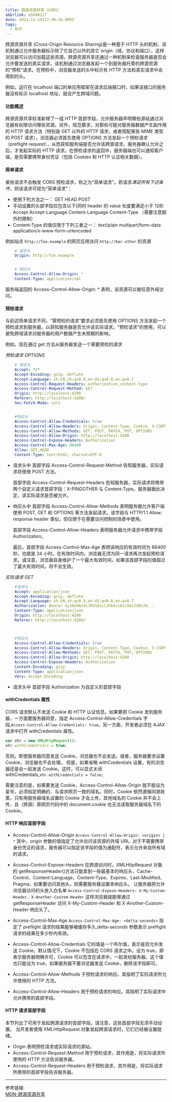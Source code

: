 ```yaml
---
title: 跨源资源共享（CORS）
abbrlink: a5698217
date: 2021-11-24T17:49:16.000Z
tags:
  - 杂识
---
```


跨源资源共享 (Cross-Origin Resource Sharing)是一种基于 HTTP 头的机制，该机制通过允许服务器标示除了它自己以外的其它 origin（域，协议和端口），这样浏览器可以访问加载这些资源。跨源资源共享还通过一种机制来检查服务器是否会允许要发送的真实请求，该机制通过浏览器发起一个到服务器托管的跨源资源的“预检”请求。在预检中，浏览器发送的头中标示有 HTTP 方法和真实请求中会用到的头。

<!-- more -->

例如，运行在 localhost 端口的单应用框架在请求后端接口时，如果该接口的服务器没有标示 localhost 地址，就会产生跨域问题。

#### 功能概述

跨源资源共享标准新增了一组 HTTP 首部字段，允许服务器声明哪些源站通过浏览器有权限访问哪些资源。另外，规范要求，对那些可能对服务器数据产生副作用的 HTTP 请求方法（特别是 GET 以外的 HTTP 请求，或者搭配某些 MIME 类型的 POST 请求），浏览器必须首先使用 OPTIONS 方法发起一个预检请求（preflight request），从而获知服务端是否允许该跨源请求。服务器确认允许之后，才发起实际的 HTTP 请求。在预检请求的返回中，服务器端也可以通知客户端，是否需要携带身份凭证（包括 Cookies 和 HTTP 认证相关数据）。

#### 简单请求

某些请求不会触发 CORS 预检请求，称之为“简单请求”。若请求*满足所有下述条件*，则该请求可视为“简单请求”：

- 使用下列方法之一：
  GET
  HEAD
  POST
- 手动设置的头部字段仅包含以下(同时 header 的 value 长度要满足小于 128)
  Accept
  Accept-Language
  Content-Language
  Content-Type （需要注意额外的限制）
- Content-Type 的值仅限于下列三者之一：
  text/plain
  multipart/form-data
  application/x-www-form-urlencoded

例如站点 `http://foo.example` 的网页应用访问 `http://bar.other` 的资源

```yaml
    # 请求头
    Origin: http://foo.example


    # 响应头
    Access-Control-Allow-Origin: *
    Content-Type: application/xml
```

服务端返回的 Access-Control-Allow-Origin: \* 表明，该资源可以被任意外域访问。

#### 预检请求

与前述简单请求不同，“需预检的请求”要求必须首先使用 OPTIONS 方法发起一个预检请求到服务器，以获知服务器是否允许该实际请求。“预检请求”的使用，可以避免跨域请求对服务器的用户数据产生未预期的影响。

例如，现在通过 get 方法从服务器发送一个需要预检的请求

_预检请求 OPTIONS_

```yaml
    # 请求头
    Accept: */*
    Accept-Encoding: gzip, deflate
    Accept-Language: zh-CN,zh;q=0.9,en-US;q=0.8,en;q=0.7
    Access-Control-Request-Headers: authorization,content-type
    Access-Control-Request-Method: GET
    Origin: http://localhost:4200
    Referer: http://localhost:4200/
    Sec-Fetch-Mode: cors


    #响应头
    Access-Control-Allow-Credentials: true
    Access-Control-Allow-Headers: Origin, Content-Type, Cookie, X-CSRF-TOKEN, Accept, Authorization, X-XSRF-TOKEN, X-Requested-With, enctype
    Access-Control-Allow-Methods: GET, POST, PATCH, PUT, OPTIONS
    Access-Control-Allow-Origin: http://localhost:4200
    Access-Control-Expose-Headers: Authorization
    Access-Control-Max-Age: 86400
    Allow: GET,HEAD
    Content-Type: text/html; charset=UTF-8

```

- 请求头中
  首部字段 Access-Control-Request-Method 告知服务器，实际请求将使用 POST 方法。

  首部字段 Access-Control-Request-Headers 告知服务器，实际请求将携带两个自定义请求首部字段：X-PINGOTHER 与 Content-Type。服务器据此决定，该实际请求是否被允许。

- 响应头中
  首部字段 Access-Control-Allow-Methods 表明服务器允许客户端使用 POST, GET 和 OPTIONS 等方法发起请求。该字段与 HTTP/1.1 Allow: response header 类似，但仅限于在需要访问控制的场景中使用。

  首部字段 Access-Control-Allow-Headers 表明服务器允许请求中携带字段 Authorization。

  最后，首部字段 Access-Control-Max-Age 表明该响应的有效时间为 86400 秒，也就是 24 小时。在有效时间内，浏览器无须为同一请求再次发起预检请求。请注意，浏览器自身维护了一个最大有效时间，如果该首部字段的值超过了最大有效时间，将不会生效。

_实际请求 GET_

```yaml
    #请求头
    Accept: application/json
    Accept-Encoding: gzip, deflate
    Accept-Language: zh-CN,zh;q=0.9,en-US;q=0.8,en;q=0.7
    Authorization: Bearer eyJ0eXAiOiJKV1QiLCJhbGciOiJIUzI1NiJ9...
    Content-Type: application/json
    Origin: http://localhost:4200
    Referer: http://localhost:4200/



    #响应头
    Access-Control-Allow-Credentials: true
    Access-Control-Allow-Headers: Origin, Content-Type, Cookie, X-CSRF-TOKEN, Accept, Authorization, X-XSRF-TOKEN, X-Requested-With, enctype
    Access-Control-Allow-Methods: GET, POST, PATCH, PUT, OPTIONS
    Access-Control-Allow-Origin: http://localhost:4200
    Access-Control-Expose-Headers: Authorization
    Content-Encoding: gzip
    Content-Type: application/json
    Vary: Accept-Encoding

```

- 请求头中
  首部字段 Authorization 为自定义的首部字段

#### withCredentials 属性

CORS 请求默认不发送 Cookie 和 HTTP 认证信息。如果要把 Cookie 发到服务器，一方面要服务器同意，指定 Access-Control-Allow-Credentials 字段,`Access-Control-Allow-Credentials: true`。另一方面，开发者必须在 AJAX 请求中打开 withCredentials 属性。

```JavaScript
var xhr = new XMLHttpRequest();
xhr.withCredentials = true;
```

否则，即使服务器同意发送 Cookie，浏览器也不会发送。或者，服务器要求设置 Cookie，浏览器也不会处理。
但是，如果省略 withCredentials 设置，有的浏览器还是会一起发送 Cookie。这时，可以显式关闭 withCredentials,`xhr.withCredentials = false;`

需要注意的是，如果要发送 Cookie，Access-Control-Allow-Origin 就不能设为星号，必须指定明确的、与请求网页一致的域名。同时，Cookie 依然遵循同源政策，只有用服务器域名设置的 Cookie 才会上传，其他域名的 Cookie 并不会上传，且（跨源）原网页代码中的 document.cookie 也无法读取服务器域名下的 Cookie。

#### HTTP 响应首部字段

- Access-Control-Allow-Origin
  `Access-Control-Allow-Origin: <origin> | *`
  其中，origin 参数的值指定了允许访问该资源的外域 URI。对于不需要携带身份凭证的请求，服务器可以指定该字段的值为通配符，表示允许来自所有域的请求。

- Access-Control-Expose-Headers
  在跨源访问时，XMLHttpRequest 对象的 getResponseHeader()方法只能拿到一些最基本的响应头，Cache-Control、Content-Language、Content-Type、Expires、Last-Modified、Pragma，如果要访问其他头，则需要服务器设置本响应头。
  让服务器把允许浏览器访问的头放入白名单
  `Access-Control-Expose-Headers: X-My-Custom-Header, X-Another-Custom-Header`
  这样浏览器就能够通过 getResponseHeader 访问 X-My-Custom-Header 和 X-Another-Custom-Header 响应头了。

- Access-Control-Max-Age
  `Access-Control-Max-Age: <delta-seconds>`
  指定了 preflight 请求的结果能够被缓存多久,delta-seconds 参数表示 preflight 请求的结果在多少秒内有效。

- Access-Control-Allow-Credentials
  它的值是一个布尔值，表示是否允许发送 Cookie。默认情况下，Cookie 不包括在 CORS 请求之中。设为 true，即表示服务器明确许可，Cookie 可以包含在请求中，一起发给服务器。这个值也只能设为 true，如果服务器不要浏览器发送 Cookie，删除该字段即可。

- Access-Control-Allow-Methods
  于预检请求的响应。其指明了实际请求所允许使用的 HTTP 方法。

- Access-Control-Allow-Headers
  用于预检请求的响应。其指明了实际请求中允许携带的首部字段。

#### HTTP 请求首部字段

本节列出了可用于发起跨源请求的首部字段。请注意，这些首部字段无须手动设置。 当开发者使用 XMLHttpRequest 对象发起跨源请求时，它们已经被设置就绪。

- Origin 表明预检请求或实际请求的源站。
- Access-Control-Request-Method 用于预检请求，其作用是，将实际请求所使用的 HTTP 方法告诉服务器。
- Access-Control-Request-Headers 用于预检请求，其作用是，将实际请求所携带的首部字段告诉服务器。

---

参考链接:  
[MDN-跨源资源共享](https://developer.mozilla.org/zh-CN/docs/Web/HTTP/CORS)
